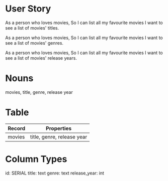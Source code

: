 # User Story
As a person who loves movies,
So I can list all my favourite movies
I want to see a list of movies' titles.

As a person who loves movies,
So I can list all my favourite movies
I want to see a list of movies' genres.

As a person who loves movies,
So I can list all my favourite movies
I want to see a list of movies' release years.

# Nouns
movies, title, genre, release year

# Table
| Record                | Properties                 |
| --------------------- | -------------------------- |
| movies                | title, genre, release year |

# Column Types
id: SERIAL
title: text
genre: text
release_year: int
